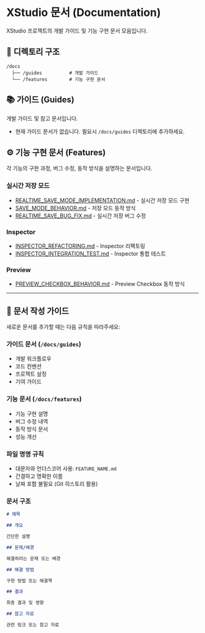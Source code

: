# XStudio 문서 (Documentation)

XStudio 프로젝트의 개발 가이드 및 기능 구현 문서 모음입니다.

## 📂 디렉토리 구조

```
/docs
  ├── /guides          # 개발 가이드
  └── /features        # 기능 구현 문서
```

## 📚 가이드 (Guides)

개발 가이드 및 참고 문서입니다.

- 현재 가이드 문서가 없습니다. 필요시 `/docs/guides` 디렉토리에 추가하세요.

## ⚙️ 기능 구현 문서 (Features)

각 기능의 구현 과정, 버그 수정, 동작 방식을 설명하는 문서입니다.

### 실시간 저장 모드

- [REALTIME_SAVE_MODE_IMPLEMENTATION.md](./features/REALTIME_SAVE_MODE_IMPLEMENTATION.md) - 실시간 저장 모드 구현
- [SAVE_MODE_BEHAVIOR.md](./features/SAVE_MODE_BEHAVIOR.md) - 저장 모드 동작 방식
- [REALTIME_SAVE_BUG_FIX.md](./features/REALTIME_SAVE_BUG_FIX.md) - 실시간 저장 버그 수정

### Inspector

- [INSPECTOR_REFACTORING.md](./features/INSPECTOR_REFACTORING.md) - Inspector 리팩토링
- [INSPECTOR_INTEGRATION_TEST.md](./features/INSPECTOR_INTEGRATION_TEST.md) - Inspector 통합 테스트

### Preview

- [PREVIEW_CHECKBOX_BEHAVIOR.md](./features/PREVIEW_CHECKBOX_BEHAVIOR.md) - Preview Checkbox 동작 방식

---

## 📝 문서 작성 가이드

새로운 문서를 추가할 때는 다음 규칙을 따라주세요:

### 가이드 문서 (`/docs/guides`)

- 개발 워크플로우
- 코드 컨벤션
- 프로젝트 설정
- 기여 가이드

### 기능 문서 (`/docs/features`)

- 기능 구현 설명
- 버그 수정 내역
- 동작 방식 문서
- 성능 개선

### 파일 명명 규칙

- 대문자와 언더스코어 사용: `FEATURE_NAME.md`
- 간결하고 명확한 이름
- 날짜 포함 불필요 (Git 히스토리 활용)

### 문서 구조

```markdown
# 제목

## 개요

간단한 설명

## 문제/배경

해결하려는 문제 또는 배경

## 해결 방법

구현 방법 또는 해결책

## 결과

최종 결과 및 영향

## 참고 자료

관련 링크 또는 참고 자료
```
